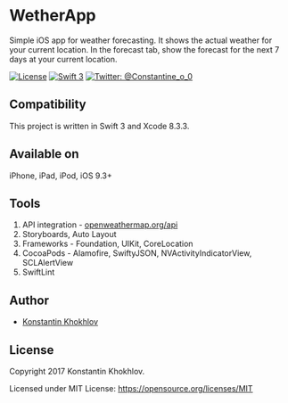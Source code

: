 # WetherApp #

Simple iOS app for weather forecasting. It shows the actual weather for your current location. In the forecast tab, show the forecast for the next 7 days at your current location.

[![License](http://img.shields.io/badge/License-MIT-green.svg?style=flat)](https://github.com/justaninja/weather/blob/master/LICENSE)
[![Swift 3](https://img.shields.io/badge/Swift-3.0-orange.svg?style=flat)](https://swift.org)
[![Twitter: @Constantine_o_0](https://img.shields.io/badge/Contact-Twitter-blue.svg?style=flat)](https://twitter.com/Constantine_o_0)

## Compatibility

This project is written in Swift 3 and Xcode 8.3.3.

## Available on
iPhone, iPad, iPod, iOS 9.3+

## Tools
1. API integration - [openweathermap.org/api](http://openweathermap.org/api)
2. Storyboards, Auto Layout  
3. Frameworks - Foundation, UIKit, CoreLocation
4. CocoaPods - Alamofire, SwiftyJSON, NVActivityIndicatorView, SCLAlertView
5. SwiftLint

## Author

* [Konstantin Khokhlov](https://ru.linkedin.com/in/const)

## License

Copyright 2017 Konstantin Khokhlov.

Licensed under MIT License: https://opensource.org/licenses/MIT
